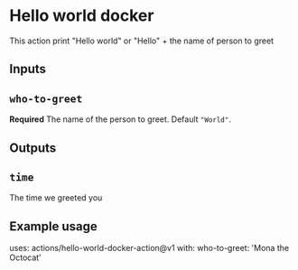 # Hello world docker

This action print "Hello world" or "Hello" + the name of person to greet

## Inputs

## `who-to-greet`
**Required** The name of the person to greet. Default `"World"`.

## Outputs

## `time`

The time we greeted you

## Example usage
uses: actions/hello-world-docker-action@v1
with:
    who-to-greet: 'Mona the Octocat'